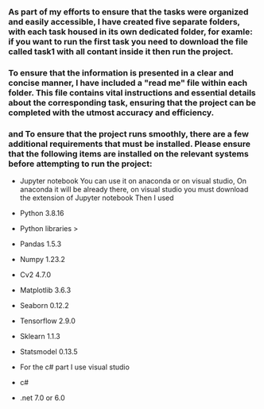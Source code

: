 ### As part of my efforts to ensure that the tasks were organized and easily accessible, I have created five separate folders, with each task housed in its own dedicated folder, for examle: if you want to run the first task you need to download  the file called task1 with all contant inside it then run the project.


### To ensure that the information is presented in a clear and concise manner, I have included a "read me" file within each folder. This file contains vital instructions and essential details about the corresponding task, ensuring that the project can be completed with the utmost accuracy and efficiency.


### and To ensure that the project runs smoothly, there are a few additional requirements that must be installed. Please ensure that the following items are installed on the relevant systems before attempting to run the project:


- Jupyter notebook You can use it on anaconda or on visual studio, On anaconda it will be already there, on visual studio you must download the extension of Jupyter notebook
Then I used 
- Python 3.8.16
- Python libraries >
- Pandas 1.5.3
- Numpy 1.23.2
- Cv2 4.7.0
- Matplotlib 3.6.3
- Seaborn 0.12.2
- Tensorflow  2.9.0
- Sklearn 1.1.3
- Statsmodel 0.13.5

- For the c# part I use visual studio 
- c#
- .net 7.0 or 6.0


